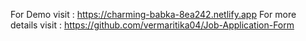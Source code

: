 For Demo visit : https://charming-babka-8ea242.netlify.app
For more details visit : https://github.com/vermaritika04/Job-Application-Form
